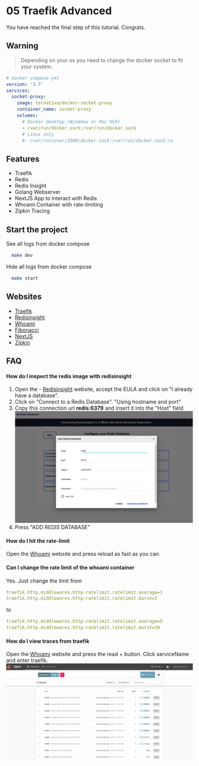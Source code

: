 # 05 Traefik Advanced

You have reached the final step of this tutorial. Congrats.

## Warning

> Depending on your os you need to change the docker socket to fit your system.

```yaml
# docker compose-yml
version: '3.7'
services:
  socket-proxy:
    image: tecnativa/docker-socket-proxy
    container_name: socket-proxy
    volumes:
      # Docker Desktop (Windows or Mac OSX)
      - /var/run/docker.sock:/var/run/docker.sock
      # Linux only
      #- /var/run/user/1000/docker.sock:/var/run/docker.sock:ro
```

## Features

- Traefik
- Redis
- Redis Insight
- Golang Webserver
- NextJS App to interact with Redis
- Whoami Container with rate-limiting
- Zipkin Tracing

## Start the project

See all logs from docker compose

```bash
  make dev
```

Hide all logs from docker compose

```bash
  make start
```

## Websites

- [Traefik](http://localhost:8080/dashboard)
- [Redisinsight](http://redisinsight.docker.localhost)
- [Whoami](http://whoami.docker.localhost)
- [Fibonacci](http://fibo.docker.localhost)
- [NextJS](http://next.docker.localhost)
- [Zipkin](http://zipkin.docker.localhost:9411/zipkin/)

## FAQ

#### How do I inspect the redis image with redisinsight

1. Open the - [Redisinsight](http://redisinsight.docker.localhost) website, accept the EULA and click on "I already have a database".
2. Click on "Connect to a Redis Database". "Using hostname and port"
3. Copy this connection url **redis:6379** and insert it into the "Host" field
   ![RedisInsight](./images/redisinsight.PNG)
4. Press "ADD REDIS DATABASE"

#### How do I hit the rate-limit

Open the [Whoami](http://whoami.docker.localhost) website and press reload as fast as you can.

#### Can I change the rate limit of the whoami container

Yes. Just change the limit from

```yaml
traefik.http.middlewares.http-ratelimit.ratelimit.average=1
traefik.http.middlewares.http-ratelimit.ratelimit.burst=2
```

to

```yaml
traefik.http.middlewares.http-ratelimit.ratelimit.average=5
traefik.http.middlewares.http-ratelimit.ratelimit.burst=20
```

#### How do I view traces from traefik

Open the [Whoami](http://zipkin.docker.localhost:9411/zipkin/) website and press the read + button.
Click serviceName and enter traefik.
![Zipkin](./images/zipkin.PNG)

